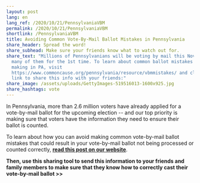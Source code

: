 ```yaml
---
layout: post
lang: en
lang_ref: /2020/10/21/PennsylvaniaVBM
permalink: /2020/10/21/PennsylvaniaVBM
shortlink: /PennsylvaniaVBM
title: Avoiding Common Vote-By-Mail Ballot Mistakes in Pennsylvania
share_header: Spread the word!
share_subhead: Make sure your friends know what to watch out for.
share_text: "Millions of Pennsylvanians will be voting by mail this November,
  many of them for the 1st time. To learn about common ballot mistakes to avoid
  making in PA, visit
  https://www.commoncause.org/pennsylvania/resource/vbmmistakes/ and click this
  link to share this info with your friends:"
share_image: /assets/uploads/GettyImages-519516013-1600x925.jpg
share_hashtags: vote
---
```

In Pennsylvania, more than 2.6 million voters have already applied for a vote-by-mail ballot for the upcoming election -- and our top priority is making sure that voters have the information they need to ensure their ballot is counted.

To learn about how you can avoid making common vote-by-mail ballot mistakes that could result in your vote-by-mail ballot not being processed or counted correctly, **[read this post on our website](https://www.commoncause.org/pennsylvania/resource/vbmmistakes/)**.

**Then, use this sharing tool to send this information to your friends and family members to make sure that they know how to correctly cast their vote-by-mail ballot >>**